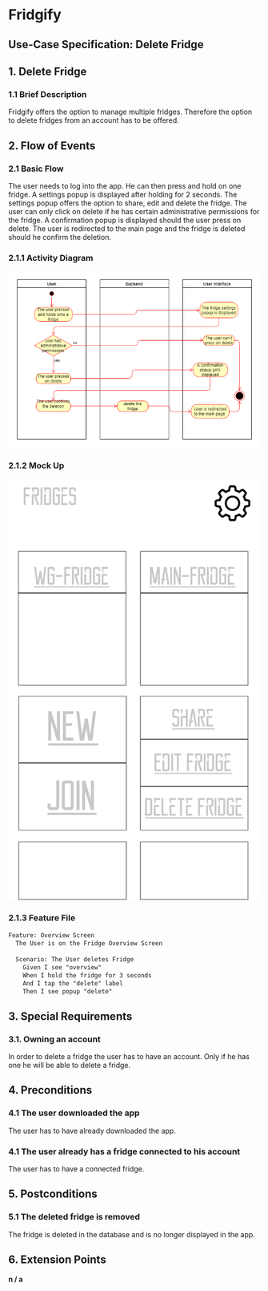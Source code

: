 # Fridgify

## Use-Case Specification: Delete Fridge

## 1. Delete Fridge

### 1.1 Brief Description

Fridgify offers the option to manage multiple fridges. Therefore the option to delete fridges from an account has to be offered.

## 2. Flow of Events

### 2.1 Basic Flow

The user needs to log into the app. He can then press and hold on one fridge. A settings popup is displayed after holding for 2 seconds. The settings popup offers the option to share, edit and delete the fridge. The user can only click on delete if he has certain administrative permissions for the fridge. A confirmation popup is displayed should the user press on delete. The user is redirected to the main page and the fridge is deleted should he confirm the deletion.

### 2.1.1 Activity Diagram

![Activity diagram get fridges](./deleteFridgeActivityDiagram.png)

### 2.1.2 Mock Up

![Remove Item from Fridge](./fridgesMockUp.png)

### 2.1.3 Feature File

```gherkin
Feature: Overview Screen
  The User is on the Fridge Overview Screen

  Scenario: The User deletes Fridge
    Given I see "overview"
    When I hold the fridge for 3 seconds
    And I tap the "delete" label
    Then I see popup "delete"
```

## 3. Special Requirements

### 3.1. Owning an account

In order to delete a fridge the user has to have an account. Only if he has one he will be able to delete a fridge.

## 4. Preconditions

### 4.1 The user downloaded the app 

The user has to have already downloaded the app.

### 4.1 The user already has a fridge connected to his account

The user has to have a connected fridge.

## 5. Postconditions

### 5.1 The deleted fridge is removed

The fridge is deleted in the database and is no longer displayed in the app.

## 6. Extension Points

**n / a**
